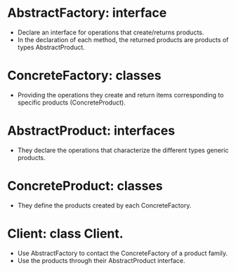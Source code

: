 # AbstractFactory: interface
- Declare an interface for operations that create/returns products.
- In the declaration of each method, the returned products are products of types AbstractProduct.

# ConcreteFactory: classes 
- Providing the operations they create and return items corresponding to specific products (ConcreteProduct).

# AbstractProduct: interfaces

- They declare the operations that characterize the different types generic products.

# ConcreteProduct: classes 
- They define the products created by each ConcreteFactory.

# Client: class Client.
- Use AbstractFactory to contact the ConcreteFactory of a product family.
- Use the products through their AbstractProduct interface.